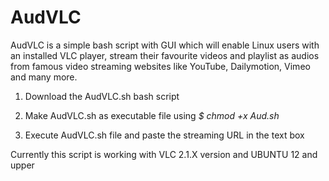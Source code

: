 # AudVLC

AudVLC is a simple bash script with GUI which will enable Linux users with an installed VLC player, stream their favourite videos and playlist as audios from famous video streaming websites like YouTube, Dailymotion, Vimeo and many more.




1) Download the AudVLC.sh bash script

2) Make AudVLC.sh as executable file using *$ chmod +x Aud.sh*

3) Execute AudVLC.sh file and paste the streaming URL in the text box




Currently this script is working with VLC 2.1.X version and UBUNTU 12 and upper

